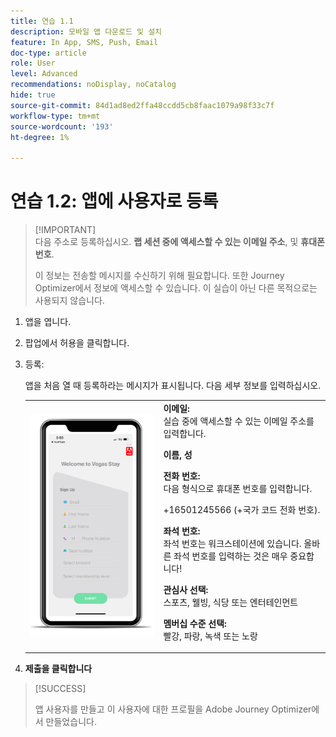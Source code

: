 ```yaml
---
title: 연습 1.1
description: 모바일 앱 다운로드 및 설치
feature: In App, SMS, Push, Email
doc-type: article
role: User
level: Advanced
recommendations: noDisplay, noCatalog
hide: true
source-git-commit: 84d1ad8ed2ffa48ccdd5cb8faac1079a98f33c7f
workflow-type: tm+mt
source-wordcount: '193'
ht-degree: 1%

---
```



# 연습 1.2: 앱에 사용자로 등록

>[!IMPORTANT]\
>다음 주소로 등록하십시오. **랩 세션 중에 액세스할 수 있는 이메일 주소**, 및 **휴대폰 번호**.
>
> 이 정보는 전송할 메시지를 수신하기 위해 필요합니다. 또한 Journey Optimizer에서 정보에 액세스할 수 있습니다. 이 실습이 아닌 다른 목적으로는 사용되지 않습니다.

1. 앱을 엽니다.
1. 팝업에서 허용을 클릭합니다.
1. 등록:

   앱을 처음 열 때 등록하라는 메시지가 표시됩니다. 다음 세부 정보를 입력하십시오.

   <table>
    <tr>
    <td>
    <div>
    <img alt="앱 등록" src="../assets/1-2.png"/> 
    </div>
    </td>
    <td>
    <strong>이메일: </strong><br>실습 중에 액세스할 수 있는 이메일 주소를 입력합니다.
    </p><p>
    <strong>이름, 성 </strong>
    </p><p>
    <strong>전화 번호: </strong> <br>다음 형식으로 휴대폰 번호를 입력합니다. 
    <p>+16501245566 (+국가 코드 전화 번호).
    </p><p>
    <strong>좌석 번호: </strong><br>좌석 번호는 워크스테이션에 있습니다. 올바른 좌석 번호를 입력하는 것은 매우 중요합니다!
    </p><p>
    <strong>관심사 선택: </strong></br>스포츠, 웰빙, 식당 또는 엔터테인먼트
    </p><p>
    <strong>멤버십 수준 선택: </strong></br>빨강, 파랑, 녹색 또는 노랑</p>
    </td>
    </tr>
    </table>

1. **제출을 클릭합니다**

>[!SUCCESS]
>
>앱 사용자를 만들고 이 사용자에 대한 프로필을 Adobe Journey Optimizer에서 만들었습니다.
